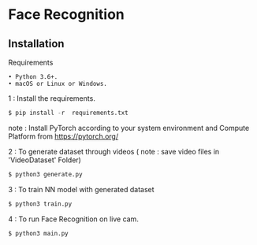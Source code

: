 # Face Recognition


## Installation

Requirements

    • Python 3.6+.
    • macOS or Linux or Windows.

1 : Install the requirements.
```python
$ pip install -r  requirements.txt
```
note : Install PyTorch according to your system environment and Compute Platform from https://pytorch.org/

2 : To generate dataset through videos ( note : save video files in 'VideoDataset' Folder)
```python
$ python3 generate.py
```
3 : To train NN model with generated dataset
```python
$ python3 train.py
```
4 : To run Face Recognition on live cam.
```python
$ python3 main.py
```


